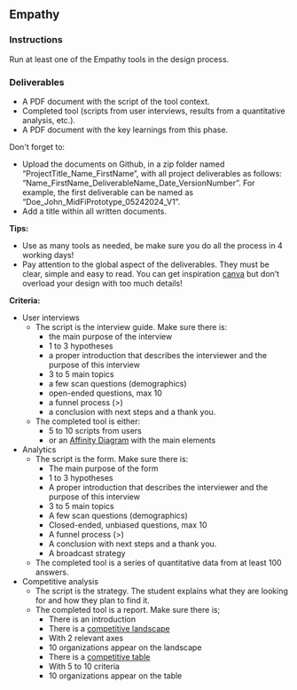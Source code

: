 ## Empathy

### Instructions

Run at least one of the Empathy tools in the design process.

### Deliverables

- A PDF document with the script of the tool context.
- Completed tool (scripts from user interviews, results from a quantitative analysis, etc.).
- A PDF document with the key learnings from this phase.

Don't forget to:

- Upload the documents on Github, in a zip folder named “ProjectTitle_Name_FirstName”, with all project deliverables as follows: “Name_FirstName_DeliverableName_Date_VersionNumber”. For example, the first deliverable can be named as “Doe_John_MidFiPrototype_05242024_V1”.
- Add a title within all written documents.

**Tips:**

- Use as many tools as needed, be make sure you do all the process in 4 working days!
- Pay attention to the global aspect of the deliverables. They must be clear, simple and easy to read. You can get inspiration [canva](https://www.canva.com/) but don’t overload your design with too much details!

**Criteria:**

- User interviews
  - The script is the interview guide. Make sure there is:
    - the main purpose of the interview
    - 1 to 3 hypotheses
    - a proper introduction that describes the interviewer and the purpose of this interview
    - 3 to 5 main topics
    - a few scan questions (demographics)
    - open-ended questions, max 10
    - a funnel process (>)
    - a conclusion with next steps and a thank you.
  - The completed tool is either:
    - 5 to 10 scripts from users
    - or an [Affinity Diagram](https://www.youtube.com/watch?v=VngWHIE4k9s) with the main elements
- Analytics
  - The script is the form. Make sure there is:
    - The main purpose of the form
    - 1 to 3 hypotheses
    - A proper introduction that describes the interviewer and the purpose of this interview
    - 3 to 5 main topics
    - A few scan questions (demographics)
    - Closed-ended, unbiased questions, max 10
    - A funnel process (>)
    - A conclusion with next steps and a thank you.
    - A broadcast strategy
  - The completed tool is a series of quantitative data from at least 100 answers.
- Competitive analysis
  - The script is the strategy. The student explains what they are looking for and how they plan to find it.
  - The completed tool is a report. Make sure there is;
    - There is an introduction
    - There is a [competitive landscape](https://venngage-wordpress.s3.amazonaws.com/uploads/2019/03/g2crowd-grid.png)
    - With 2 relevant axes
    - 10 organizations appear on the landscape
    - There is a [competitive table](https://venngage-wordpress.s3.amazonaws.com/uploads/2019/03/product-features-comparison-matrix.png)
    - With 5 to 10 criteria
    - 10 organizations appear on the table
